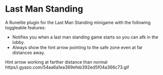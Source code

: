 # Last Man Standing
A Runelite plugin for the Last Man Standing minigame with the following toggleable features:
- Notifies you when a last man standing game starts so you can afk in the lobby.
- Always show the hint arrow pointing to the safe zone even at far distances away.

Hint arrow working at farther distance than normal
https/i.gyazo.com/54aa6a1ea369efeb392ed5f04a366c73.gif
